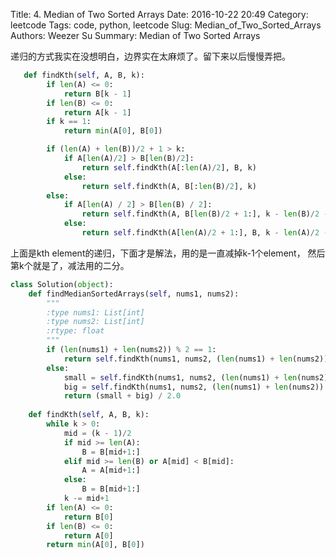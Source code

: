 Title: 4. Median of Two Sorted Arrays
Date: 2016-10-22 20:49
Category: leetcode
Tags: code, python, leetcode
Slug: Median_of_Two_Sorted_Arrays 
Authors: Weezer Su
Summary: Median of Two Sorted Arrays

递归的方式我实在没想明白，边界实在太麻烦了。留下来以后慢慢弄把。

```python
   def findKth(self, A, B, k):
        if len(A) <= 0:
            return B[k - 1]
        if len(B) <= 0:
            return A[k - 1]
        if k == 1:
            return min(A[0], B[0])

        if (len(A) + len(B))/2 + 1 > k:
            if A[len(A)/2] > B[len(B)/2]:
                return self.findKth(A[:len(A)/2], B, k)
            else:
                return self.findKth(A, B[:len(B)/2], k)
        else:
            if A[len(A) / 2] > B[len(B) / 2]:
                return self.findKth(A, B[len(B)/2 + 1:], k - len(B)/2 - 1)
            else:
                return self.findKth(A[len(A)/2 + 1:], B, k - len(A)/2 - 1)
```

上面是kth element的递归，下面才是解法，用的是一直减掉k-1个element， 然后第k个就是了，减法用的二分。

```python
class Solution(object):
    def findMedianSortedArrays(self, nums1, nums2):
        """
        :type nums1: List[int]
        :type nums2: List[int]
        :rtype: float
        """
        if (len(nums1) + len(nums2)) % 2 == 1:
            return self.findKth(nums1, nums2, (len(nums1) + len(nums2)) / 2)
        else:
            small = self.findKth(nums1, nums2, (len(nums1) + len(nums2)) / 2 - 1)
            big = self.findKth(nums1, nums2, (len(nums1) + len(nums2)) / 2)
            return (small + big) / 2.0
        
    def findKth(self, A, B, k):
        while k > 0:
            mid = (k - 1)/2
            if mid >= len(A):
                B = B[mid+1:]
            elif mid >= len(B) or A[mid] < B[mid]:
                A = A[mid+1:]
            else:
                B = B[mid+1:]
            k -= mid+1
        if len(A) <= 0:
            return B[0]
        if len(B) <= 0:
            return A[0]
        return min(A[0], B[0])
```

